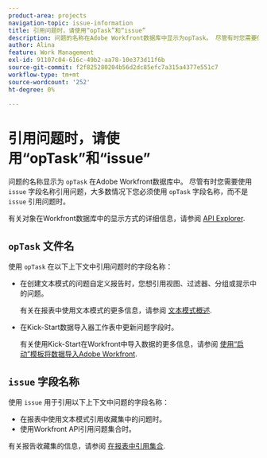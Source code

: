 ```yaml
---
product-area: projects
navigation-topic: issue-information
title: 引用问题时，请使用“opTask”和“issue”
description: 问题的名称在Adobe Workfront数据库中显示为opTask。 尽管有时您需要使用问题字段名称来引用问题，但大多数情况下，在引用问题时，您必须使用opTask字段名称，而不是问题。
author: Alina
feature: Work Management
exl-id: 91107c04-616c-49b2-aa78-10e373d11f6b
source-git-commit: f2f825280204b56d2dc85efc7a315a4377e551c7
workflow-type: tm+mt
source-wordcount: '252'
ht-degree: 0%

---
```


# 引用问题时，请使用“opTask”和“issue”

问题的名称显示为 `opTask` 在Adobe Workfront数据库中。 尽管有时您需要使用 `issue` 字段名称引用问题，大多数情况下您必须使用 `opTask` 字段名称，而不是 `issue` 引用问题时。

有关对象在Workfront数据库中的显示方式的详细信息，请参阅 [API Explorer](https://one.workfront.com/s/api-explorer).

## `opTask` 文件名

使用 `opTask` 在以下上下文中引用问题时的字段名称：

* 在创建文本模式的问题自定义报告时，您想引用视图、过滤器、分组或提示中的问题。

   有关在报表中使用文本模式的更多信息，请参阅 [文本模式概述](../../../reports-and-dashboards/reports/text-mode/understand-text-mode.md).

<!--* When you pull information about issues using our API.  
  For more information about the Workfront API, see [Adobe Workfront API](../../../wf-api/workfront-api.md)-->

* 在Kick-Start数据导入器工作表中更新问题字段时。

   有关使用Kick-Start在Workfront中导入数据的更多信息，请参阅 [使用“启动”模板将数据导入Adobe Workfront](../../../administration-and-setup/manage-workfront/using-kick-starts/import-data-via-kickstarts.md).

## `issue` 字段名称

使用 `issue` 用于引用以下上下文中问题的字段名称：

* 在报表中使用文本模式引用收藏集中的问题时。
* 使用Workfront API引用问题集合时。

有关报告收藏集的信息，请参阅 [在报表中引用集合](../../../reports-and-dashboards/reports/text-mode/reference-collections-report.md).

<!--
<note type="tip">
For information about how issues appear in a collection, see the
<a href="https://one.workfront.com/s/api-explorer" target="_blank">API Explorer</a> and select the API Unsupported option from the upper-right corner of the page.
<br>(NOTE: Drafted because this might not be needed.)
</note>
-->
